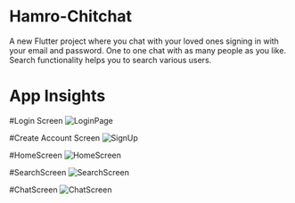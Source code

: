 # Hamro-Chitchat
A new Flutter project where you chat with your loved ones signing in with your email and password. One to one chat with as many people as you like. Search functionality helps you to search various users.



# App Insights

#Login Screen
![LoginPage](https://user-images.githubusercontent.com/59020885/121798710-8f120800-cc47-11eb-932d-15442e808c01.PNG) 


#Create Account Screen
![SignUp](https://user-images.githubusercontent.com/59020885/121798718-96391600-cc47-11eb-8d1d-c65e500039f3.PNG)



#HomeScreen
![HomeScreen](https://user-images.githubusercontent.com/59020885/121798726-9cc78d80-cc47-11eb-8247-358105c55921.PNG)



#SearchScreen
![SearchScreen](https://user-images.githubusercontent.com/59020885/121798727-9fc27e00-cc47-11eb-8146-efe038fc433f.PNG)



#ChatScreen
![ChatScreen](https://user-images.githubusercontent.com/59020885/121798729-a18c4180-cc47-11eb-8209-8f7f738232d0.PNG)




